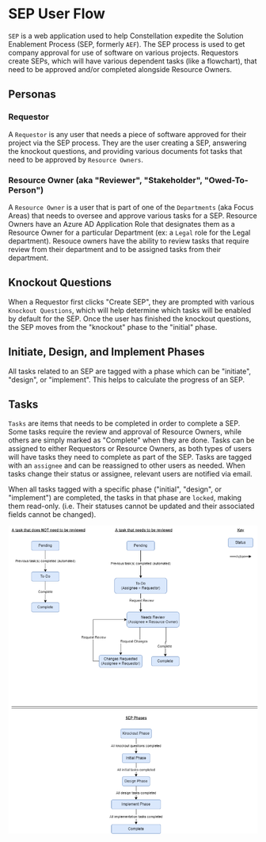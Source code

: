 # SEP User Flow

`SEP` is a web application used to help Constellation expedite the Solution Enablement Process (SEP, formerly `AEF`). The SEP process is used to get company approval for use of software on various projects. Requestors create SEPs, which will have various dependent tasks (like a flowchart), that need to be approved and/or completed alongside Resource Owners.

## Personas
### Requestor
A `Requestor` is any user that needs a piece of software approved for their project via the SEP process. They are the user creating a SEP, answering the knockout questions, and providing various documents fot tasks that need to be approved by `Resource Owners`.

### Resource Owner (aka "Reviewer", "Stakeholder", "Owed-To-Person")
A `Resource Owner` is a user that is part of one of the `Departments` (aka Focus Areas) that needs to oversee and approve various tasks for a SEP. Resource Owners have an Azure AD Application Role that designates them as a Resource Owner for a particular Department (ex: a `Legal` role for the Legal department). Resouce owners have the ability to review tasks that require review from their department and to be assigned tasks from their department.

## Knockout Questions
When a Requestor first clicks "Create SEP", they are prompted with various `Knockout Questions`, which will help determine which tasks will be enabled by default for the SEP. Once the user has finished the knockout questions, the SEP moves from the "knockout" phase to the "initial" phase.

## Initiate, Design, and Implement Phases
All tasks related to an SEP are tagged with a phase which can be "initiate", "design", or "implement". This helps to calculate the progress of an SEP.

## Tasks
`Tasks` are items that needs to be completed in order to complete a SEP. Some tasks require the review and approval of Resource Owners, while others are simply marked as "Complete" when they are done. Tasks can be assigned to either Requestors or Resource Owners, as both types of users will have tasks they need to complete as part of the SEP. Tasks are tagged with an `assignee` and can be reassigned to other users as needed. When tasks change their status or assignee, relevant users are notified via email.

When all tasks tagged with a specific phase ("initial", "design", or "implement") are completed, the tasks in that phase are `locked`, making them read-only. (i.e. Their statuses cannot be updated and their associated fields cannot be changed).

![Task Status Diagram](./task-status.drawio.png)